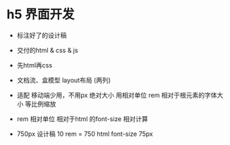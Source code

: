 # h5 界面开发

- 标注好了的设计稿
- 交付的html & css & js
- 先html再css
- 文档流、盒模型 layout布局 (两列)
- 适配
  移动端少用，不用px  绝对大小
  用相对单位 rem 相对于根元素的字体大小 等比例缩放 

- rem
  相对单位 相对于html 的font-size 相对计算

- 750px 设计稿
  10 rem = 750 html font-size 75px
  